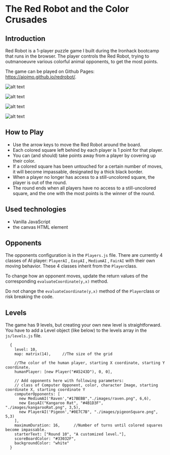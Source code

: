 # The Red Robot and the Color Crusades

## Introduction

Red Robot is a 1-player puzzle game I built during the Ironhack bootcamp that runs in the browser. The player controls the Red Robot, trying to outmanoeuvre various colorful animal opponents, to get the most points.

The game can be played on Github Pages: https://aioimo.github.io/redrobot/.

![alt text](https://user-images.githubusercontent.com/24706154/52619615-6a080180-2ea2-11e9-938c-afc45dd4ef92.png "Red Robot")

![alt text](https://user-images.githubusercontent.com/24706154/52620665-75106100-2ea5-11e9-9478-0510ea02b360.png "Red Robot")

![alt text](https://user-images.githubusercontent.com/24706154/52632929-283b8300-2ec3-11e9-8fa1-0a84e6d4f7bc.png "Red Robot")

![alt text](https://user-images.githubusercontent.com/24706154/52632985-55883100-2ec3-11e9-94ff-cd2f5c98778d.png "Red Robot")

## How to Play

- Use the arrow keys to move the Red Robot around the board.
- Each colored square left behind by each player is 1 point for that player.
- You can (and should) take points away from a player by covering up their color.
- If a colored square has been untouched for a certain number of moves, it will become impassable, designated by a thick black border.
- When a player no longer has access to a still-uncolored square, the player is out of the round.
- The round ends when all players have no access to a still-uncolored square, and the one with the most points is the winner of the round.

## Used technologies

- Vanilla JavaScript
- the canvas HTML element

## Opponents

The opponents configuration is in the `Players.js` file. There are currently 4 classes of AI player: `PlayerAI` , `EasyAI` , `MediumAI` , `FairAI` with their own moving behavior. These 4 classes inherit from the `Player`class.

To change how an opponent moves, update the return values of the corresponding `evaluateCoordinate(y,x)` method.

Do not change the `evaluateCoordinate(y,x)` method of the `Player`class or risk breaking the code.

## Levels

The game has 9 levels, but creating your own new level is straightforward. You have to add a Level object (like below) to the levels array in the `js/levels.js` file.

```
  {
    level: 10,
    map: matrix(14),     //The size of the grid

    //The color of the human player, starting X coordinate, starting Y coordinate.
    humanPlayer: [new Player("#A5243D"), 0, 0],

    // Add opponents here with following parameters:
    // class of Computer Opponent, color, character Image, starting coordinate X, starting coordinate Y
    computerOpponents: [
      new MediumAI('Raven',"#17BEBB","./images/raven.png", 6,6),
      new EasyAI("Kangaroo Rat", "#4B1D3F", "./images/kangarooRat.png", 3,5),
      new PlayerAI('Pigeon',"#0E7C7B", "./images/pigeonSquare.png", 5,3)
    ],
    maximumDuration: 16,      //Number of turns until colored squares become impassable.
    starterText: ["Round 10", "A customized level."],
    scoreBoardColor: "#33032F",
    backgroundColor: "white"
  }
```

